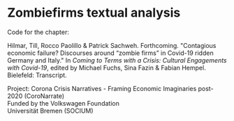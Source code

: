 # Zombiefirms textual analysis
Code for the chapter:

Hilmar, Till, Rocco Paolillo & Patrick Sachweh. Forthcoming. "Contagious economic failure? Discourses around “zombie firms” in Covid-19 ridden Germany and Italy." In _Coming to Terms with a Crisis: Cultural Engagements with Covid-19_, edited by Michael Fuchs, Sina Fazin & Fabian Hempel. Bielefeld: Transcript.

Project: Corona Crisis Narratives - Framing Economic Imaginaries post-2020 (CoroNarrate) \
Funded by the Volkswagen Foundation \
Universität Bremen (SOCIUM)
